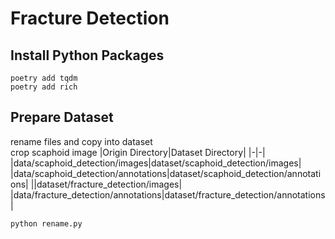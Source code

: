 # Fracture Detection
## Install Python Packages
```
poetry add tqdm
poetry add rich
```
## Prepare Dataset
rename files and copy into dataset<br>
crop scaphoid image
|Origin Directory|Dataset Directory|
|-|-|
|data/scaphoid_detection/images|dataset/scaphoid_detection/images|
|data/scaphoid_detection/annotations|dataset/scaphoid_detection/annotations|
||dataset/fracture_detection/images|
|data/fracture_detection/annotations|dataset/fracture_detection/annotations|
```
python rename.py
```
